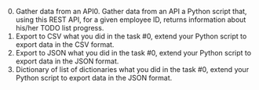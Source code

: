 0. Gather data from an API0. Gather data from an API
	a Python script that, using this REST API, for a given employee ID, returns information about his/her TODO list progress.
1. Export to CSV
	what you did in the task #0, extend your Python script to export data in the CSV format.
2. Export to JSON
	what you did in the task #0, extend your Python script to export data in the JSON format.
3. Dictionary of list of dictionaries
	what you did in the task #0, extend your Python script to export data in the JSON format.


